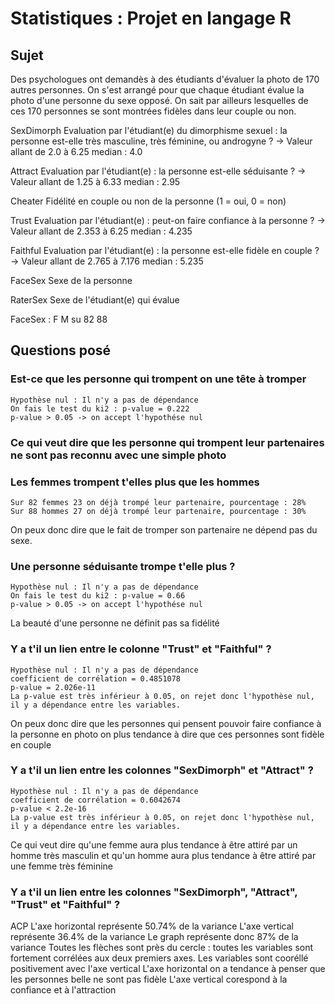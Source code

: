 # Statistiques : Projet en langage R
## Sujet
Des psychologues ont demandès à des étudiants d'évaluer la photo de 170 autres personnes.
On s'est arrangé pour que chaque étudiant évalue la photo d'une personne du sexe opposé.
On sait par ailleurs lesquelles de ces 170 personnes se sont montrées fidèles dans leur couple ou non.

SexDimorph
Evaluation par l'étudiant(e) du dimorphisme sexuel : la personne est-elle très masculine, très féminine, ou androgyne ?
    -> Valeur allant de 2.0 à 6.25 median : 4.0

Attract
Evaluation par l'étudiant(e) : la personne est-elle séduisante ?
    -> Valeur allant de 1.25 à 6.33 median : 2.95

Cheater
Fidélité en couple ou non de la personne (1 = oui, 0 = non)

Trust
Evaluation par l'étudiant(e) : peut-on faire confiance à la personne ?
    -> Valeur allant de 2.353 à 6.25 median : 4.235

Faithful
Evaluation par l'étudiant(e) : la personne est-elle fidèle en couple ?
    -> Valeur allant de 2.765 à 7.176 median : 5.235

FaceSex
Sexe de la personne

RaterSex
Sexe de l'étudiant(e) qui évalue

FaceSex :
F  M su
82 88

## Questions posé

### Est-ce que les personne qui trompent on une tête à tromper
    Hypothèse nul : Il n'y a pas de dépendance
    On fais le test du ki2 : p-value = 0.222
    p-value > 0.05 -> on accept l'hypothése nul
### Ce qui veut dire que les personne qui trompent leur partenaires ne sont pas reconnu avec une simple photo
    
### Les femmes trompent t'elles plus que les hommes
    Sur 82 femmes 23 on déjà trompé leur partenaire, pourcentage : 28%
    Sur 88 hommes 27 on déjà trompé leur partenaire, pourcentage : 30%
On peux donc dire que le fait de tromper son partenaire ne dépend pas du sexe.

### Une personne séduisante trompe t'elle plus ?
    Hypothèse nul : Il n'y a pas de dépendance
    On fais le test du ki2 : p-value = 0.66
    p-value > 0.05 -> on accept l'hypothése nul
La beauté d'une personne ne définit pas sa fidélité

### Y a t'il un lien entre le colonne "Trust" et "Faithful" ?
    Hypothèse nul : Il n'y a pas de dépendance
    coefficient de corrélation = 0.4851078
    p-value = 2.026e-11
    La p-value est très inférieur à 0.05, on rejet donc l'hypothèse nul, il y a dépendance entre les variables.
On peux donc dire que les personnes qui pensent pouvoir faire confiance à la personne en photo on plus tendance à dire que ces personnes sont fidèle en couple

### Y a t'il un lien entre les colonnes "SexDimorph" et "Attract" ?
    Hypothèse nul : Il n'y a pas de dépendance
    coefficient de corrélation = 0.6042674
    p-value < 2.2e-16
    La p-value est très inférieur à 0.05, on rejet donc l'hypothèse nul, il y a dépendance entre les variables.
Ce qui veut dire qu'une femme aura plus tendance à être attiré par un homme très masculin et qu'un homme aura plus tendance à être attiré par une femme très féminine

### Y a t'il un lien entre les colonnes "SexDimorph", "Attract", "Trust" et "Faithful" ?
ACP
L'axe horizontal représente 50.74% de la variance
L'axe vertical représente 36.4% de la variance
Le graph représente donc 87% de la variance
Toutes les flèches sont près du cercle : toutes les variables sont fortement corrélées aux deux premiers axes.
Les variables sont cooréllé positivement avec l'axe vertical
L'axe horizontal on a tendance à penser que les personnes belle ne sont pas fidèle
L'axe vertical corespond à la confiance et à l'attraction
